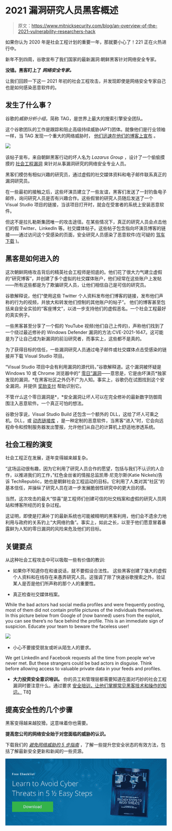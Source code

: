 # 2021 漏洞研究人员黑客概述

> 原文：<https://www.mitnicksecurity.com/blog/an-overview-of-the-2021-vulnerability-researchers-hack>

如果你认为 2020 年是社会工程计划[](https://www.mitnicksecurity.com/blog/the-top-5-most-famous-social-engineering-attacks-of-the-last-decade)的重要一年，那就要小心了！221 正在火热进行中。

新年不到四周，谷歌宣布了我们国家的最新漏洞:朝鲜黑客针对网络安全专家。

**没错。黑客盯上了** ***网络安全专家。***

让我们回顾一下这一 2021 年初的社会工程攻击，并发现即使是网络安全专家自己也是如何感染恶意软件的。

## 发生了什么事？

谷歌的*威胁分析小组*，简称 TAG，是世界上最大的搜索引擎安全团队。

这个谷歌团队的工作是跟踪和阻止高级持续威胁(APT)团体。就像他们是行业领袖一样，当 TAG 发现一个重大的网络威胁时， [他们迅速在他们的博客上宣布](https://blog.google/threat-analysis-group/new-campaign-targeting-security-researchers/) 。

![](img/486893f60aeb9020036bd53823ffd421.png)

该帖子宣布，来自朝鲜黑客行动的坏人名为 *Lazarus Group* ，设计了一个偷偷摸摸的 [社会工程漏洞](https://www.mitnicksecurity.com/blog/social-engineering-attacks) 来针对从事漏洞研究的网络安全专业人员。

黑客们模仿有相似兴趣的研究员，通过虚假的社交媒体资料和电子邮件联系真正的漏洞研究员。

在一些最初的接触之后，这些坏演员建立了一些友谊，黑客们发送了一封钓鱼电子邮件，询问研究人员是否有兴趣合作。这些假冒的研究人员随后发送了一个 Visual Studio 项目的链接，当该项目打开时，就会在受害者的系统上安装恶意软件。

但这不是拉扎勒斯集团唯一的攻击途径。在某些情况下，真正的研究人员会点击他们的假 Twitter、LinkedIn 等。社交媒体帖子。这些帖子包含指向坏演员博客的链接——通过访问这个受感染的页面，安全研究人员感染了恶意软件(在可疑的 [驾车下载](https://www.kaspersky.com/resource-center/definitions/drive-by-download) )。

## 黑客是如何进入的

这次朝鲜网络攻击背后的精英社会工程师是彻底的。他们花了很大力气建立虚假的“研究博客”，并创建了多个虚拟的社交媒体账户，他们经常在这些账户上发帖——所有这些都是为了欺骗研究人员，让他们相信自己是可信的研究员。

谷歌解释说，他们“使用这些 Twitter 个人资料发布他们博客的链接，发布他们声称的行为的视频，并放大和转发他们控制的其他账户的帖子”。 他们的博客甚至包括来自安全实验的“客座博文”，以进一步支持他们的虚假恶名。一个社会工程最好的真实例子。

一些黑客甚至分享了一个假的 YouTube 视频(他们自己上传的)，声称他们找到了一个绕过最近修补的 Windows Defender 漏洞的方法:CVE-2021-1647。这可能是为了让自己成为新漏洞的前沿研究者，而事实上，这些都不是真的。

为了获得目标的信任，一些漏洞研究人员通过电子邮件或社交媒体点击受感染的链接并下载 Visual Studio 项目。

“Visual Studio 项目中会有利用漏洞的源代码，”谷歌解释道。这个漏洞被怀疑是 Windows 10 或 Chrome 浏览器中的“ [零日”漏洞](https://us.norton.com/internetsecurity-emerging-threats-how-do-zero-day-vulnerabilities-work-30sectech.html)——意思是，它是由坏演员*独家发现的漏洞，*在黑客社区之外仍不广为人知。事实上，谷歌仍在试图找到这个安全漏洞，并提供 [奖励支付](https://www.google.com/about/appsecurity/chrome-rewards/) 帮助识别它。

不管*什么*这个零日漏洞是*，*安全漏洞让坏人可以在完全修补的最新数字防御周围注入恶意软件。一个真正可怕的想法。

谷歌分享说，Visual Studio Build 还包含一个额外的 DLL，这给了坏人可乘之机。DLL，或 [动态链接库](https://www.cyberbit.com/blog/endpoint-security/malware-terms-non-techies-dll-hijacking/) ，是一种定制的恶意软件，当黑客“进入”时，它会向远程命令和控制服务器发出警报，允许他们从自己的计算机上舒适地渗透系统。

## 社会工程的演变

社会工程正在发展，逐年变得越来越复杂。

“这场运动很有趣，因为它利用了研究人员合作的愿望，包括与我们不认识的人合作，以推进我们的工作，”红色金丝雀的情报总监凯蒂·尼克尔斯(Katie Nickels)告诉 TechRepublic，她也是朝鲜社会工程运动的目标。它利用了人类对其“社区”的基本信任，并操纵了研究人员在进一步发展脆弱性研究中的更大目的感。

当然，这次攻击的最大“惊喜”是工程师们创建可信的社交档案和虚假的研究人员网站和博客所经历的复杂过程。

这证明，即使是打满补丁的最新系统也可能被精明的黑客利用，他们会不遗余力地利用与政府的关系钓上“大网络钓鱼”。事实上，如此之长，以至于他们愿意冒着暴露鲜为人知的零日漏洞的风险来危及他们的目标。

## 关键要点

从这种社会工程攻击中可以吸取一些有价值的教训:

*   如果你不知道你在和谁说话，就不要假设合法性。
    这些黑客创建了强大的虚假个人资料和在线存在来愚弄研究人员。这强调了除了快速谷歌搜索之外，验证某人是否是他们所声称的那个人的重要性。

*   真正检查社交媒体档案。

While the bad actors had social media profiles and were frequently posting, most of them did not contain profile pictures of the individuals themselves. In this picture below from Google of (now banned) users from the exploit, you can see there’s no face behind the profile. This is an immediate sign of suspicion. Educate your team to beware the faceless user!

![](img/3b00c566f0835698e001e19abcc79ab4.png)

*   小心不要接受朋友或听从陌生人的要求。

We get LinkedIn and Facebook requests all the time from people we’ve never met. But these strangers could be bad actors in disguise. Think before allowing access to valuable private data in your feeds and profiles.

*   **大力投资安全意识培训。** 你的员工和管理层都需要知道在面对巧妙的社会工程漏洞时要注意什么。通过要求 [安全培训，让他们掌握常见黑客技术和操作的知识。](https://www.mitnicksecurity.com/kevin-mitnick-security-awareness-training)
    T8】

## 提高安全性的几个步骤

黑客变得越来越狡猾。这意味着你也需要。

**提高您公司的网络安全始于对您面临的威胁的认识。**

下载我们的 [*避免网络威胁的 5 步指南*](https://www.mitnicksecurity.com/lp-easy-steps-to-avoid-cyber-threats) ，了解一些提升您安全状态的有效方法，包括了解最新安全更新和新闻的一些资源。

[![New call-to-action](img/95ee2efaa0b0e1050f47338da41f7869.png)](https://cta-redirect.hubspot.com/cta/redirect/3875471/7f9b1de1-cf7c-4700-8892-cdf9402b32cf)
